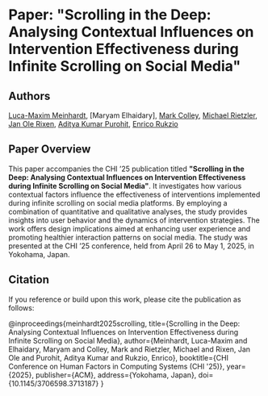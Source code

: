 # Paper: "Scrolling in the Deep: Analysing Contextual Influences on Intervention Effectiveness during Infinite Scrolling on Social Media"

## Authors
[Luca-Maxim Meinhardt](https://scholar.google.de/citations?user=PD-594QAAAAJ&hl=de), [Maryam Elhaidary], [Mark Colley](https://scholar.google.de/citations?user=Kt5I7wYAAAAJ&hl=de&oi=ao), [Michael Rietzler](https://scholar.google.de/citations?user=cjGUPbMAAAAJ&hl=de), [Jan Ole Rixen](https://scholar.google.de/citations?user=wrhS_PwAAAAJ&hl=de), [Aditya Kumar Purohit](https://scholar.google.com/citations?hl=en&user=uTBxIT8AAAAJ&view_op=list_works&sortby=pubdate), [Enrico Rukzio](https://scholar.google.de/citations?user=LEu4D5gAAAAJ&hl=de&oi=ao)

## Paper Overview
This paper accompanies the CHI ’25 publication titled **"Scrolling in the Deep: Analysing Contextual Influences on Intervention Effectiveness during Infinite Scrolling on Social Media"**. It investigates how various contextual factors influence the effectiveness of interventions implemented during infinite scrolling on social media platforms. By employing a combination of quantitative and qualitative analyses, the study provides insights into user behavior and the dynamics of intervention strategies. The work offers design implications aimed at enhancing user experience and promoting healthier interaction patterns on social media. The study was presented at the CHI ’25 conference, held from April 26 to May 1, 2025, in Yokohama, Japan.

## Citation
If you reference or build upon this work, please cite the publication as follows:

@inproceedings{meinhardt2025scrolling, 
title={Scrolling in the Deep: Analysing Contextual Influences on Intervention Effectiveness during Infinite Scrolling on Social Media}, 
author={Meinhardt, Luca-Maxim and Elhaidary, Maryam and Colley, Mark and Rietzler, Michael and Rixen, Jan Ole and Purohit, 
Aditya Kumar and Rukzio, Enrico}, booktitle={CHI Conference on Human Factors in Computing Systems (CHI '25)}, year={2025}, 
publisher={ACM}, address={Yokohama, Japan}, doi={10.1145/3706598.3713187} }
